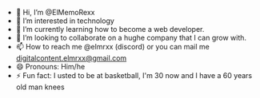 - 👋 Hi, I’m @ElMemoRexx
- 👀 I’m interested in technology
- 🌱 I’m currently learning how to become a web developer.
- 💞️ I’m looking to collaborate on a hughe company that I can grow with.
- 📫 How to reach me @elmrxx (discord) or you can mail me digitalcontent.elmrxx@gmail.com
- 😄 Pronouns: Him/he 
- ⚡ Fun fact: I usted to be at basketball, I'm 30 now and I have a 60 years old man knees 

<!---
ElMemoRexx/ElMemoRexx is a ✨ special ✨ repository because its `README.md` (this file) appears on your GitHub profile.
You can click the Preview link to take a look at your changes.
--->
